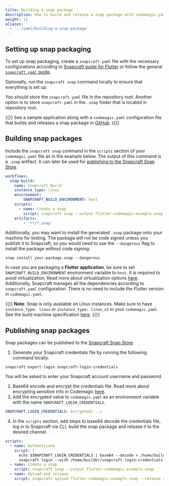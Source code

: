 ```yaml
---
title: Building a snap package
description: How to build and release a snap package with codemagic.yaml
weight: 11
aliases:
  - '../yaml/building-a-snap-package'
---
```


## Setting up snap packaging

To set up snap packaging, create a `snapcraft.yaml` file with the necessary configurations according to [Snapcraft guide for Flutter](https://snapcraft.io/docs/flutter-applications) or follow the general [`snapcraft.yaml` guide](https://snapcraft.io/docs/creating-snapcraft-yaml).

Optionally, run the `snapcraft snap` command locally to ensure that everything is set up.

You should store the `snapcraft.yaml` file in the repository root. Another option is to store `snapcraft.yaml` in the `.snap` folder that is located in repository root.

{{<notebox>}}
See a sample application along with a `codemagic.yaml` configuration file that builds and releases a snap package in [GitHub](https://github.com/codemagic-ci-cd/flutter-snapcraft-example/).
{{</notebox>}}

## Building snap packages

Include the `snapcraft snap` command in the `scripts` section of your `codemagic.yaml` file as in the example below. The output of this command is a `.snap` artifact. It can later be used for [publishing to the Snapcraft Snap Store](#publishing-snap-packages).

```yaml
workflows:
  snap-build:
    name: Snapcraft Build
    instance_type: linux
    environment:
        SNAPCRAFT_BUILD_ENVIRONMENT: host
    scripts:
      - name: Create a snap
        script: snapcraft snap --output flutter-codemagic-example.snap
    artifacts:
        - '**/*.snap'
```

Additionally, you may want to install the generated `.snap` package onto your machine for testing. The package will not be code signed unless you publish it to Snapcraft, so you would need to use the `--dangerous` flag to install the package without code signing:

    snap install your-package.snap --dangerous

In case you are packaging a **Flutter application**, be sure to set `SNAPCRAFT_BUILD_ENVIRONMENT` environment variable to `host`. It is required to avoid virtualization. Read more about virtualization options [here](https://flutter.dev/docs/deployment/linux). Additionally, Snapcraft manages all the dependencies according to `snapcraft.yaml` configuration. There is no need to include the Flutter version in `codemagic.yaml`.

{{<notebox>}}
**Note**: Snap is only available on Linux instances. Make sure to have `instance_type: linux` or `instance_type: linux_x2` in your `codemagic.yaml`. See the build machine specification [here](../specs/versions-linux/).
{{</notebox>}}

## Publishing snap packages

Snap packages can be published to the [Snapcraft Snap Store](https://snapcraft.io/).

1. Generate your Snapcraft credentials file by running the following command locally.

```
snapcraft export-login snapcraft-login-credentials
```

  You will be asked to enter your Snapcraft account username and password.

2. Base64 encode and encrypt the credentials file. Read more about encrypting sensitive info in Codemagic [here](../building/encrypting/). 
3. Add the encrypted value to `codemagic.yaml` as an environment variable with the name `SNAPCRAFT_LOGIN_CREDENTIALS`.

```yaml
SNAPCRAFT_LOGIN_CREDENTIALS: Encrypted(...)
```
4. In the `scripts` section, add steps to base64 decode the credentials file, log in to Snapcraft via CLI, build the snap package and release it to the desired channel.

```yaml
scripts:
  - name: Authenticate
    script: |
      echo $SNAPCRAFT_LOGIN_CREDENTIALS | base64 --decode > /home/builder/snapcraft-login-credentials
      snapcraft login --with /home/builder/snapcraft-login-credentials
  - name: Create a snap
    script: snapcraft snap --output flutter-codemagic-example.snap
  - name: Upload and release
    script: snapcraft upload flutter-codemagic-example.snap --release stable
```
